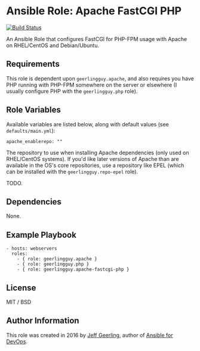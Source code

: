 # Ansible Role: Apache FastCGI PHP

[![Build Status](https://travis-ci.org/geerlingguy/ansible-role-apache-fastcgi-php.svg?branch=master)](https://travis-ci.org/geerlingguy/ansible-role-apache-fastcgi-php)

An Ansible Role that configures FastCGI for PHP-FPM usage with Apache on RHEL/CentOS and Debian/Ubuntu.

## Requirements

This role is dependent upon `geerlingguy.apache`, and also requires you have PHP running with PHP-FPM somewhere on the server or elsewhere (I usually configure PHP with the `geerlingguy.php` role).

## Role Variables

Available variables are listed below, along with default values (see `defaults/main.yml`):

    apache_enablerepo: ""

The repository to use when installing Apache dependencies (only used on RHEL/CentOS systems). If you'd like later versions of Apache than are available in the OS's core repositories, use a repository like EPEL (which can be installed with the `geerlingguy.repo-epel` role).

TODO.

## Dependencies

None.

## Example Playbook

    - hosts: webservers
      roles:
        - { role: geerlingguy.apache }
        - { role: geerlingguy.php }
        - { role: geerlingguy.apache-fastcgi-php }

## License

MIT / BSD

## Author Information

This role was created in 2016 by [Jeff Geerling](http://jeffgeerling.com/), author of [Ansible for DevOps](http://www.ansiblefordevops.com/).
